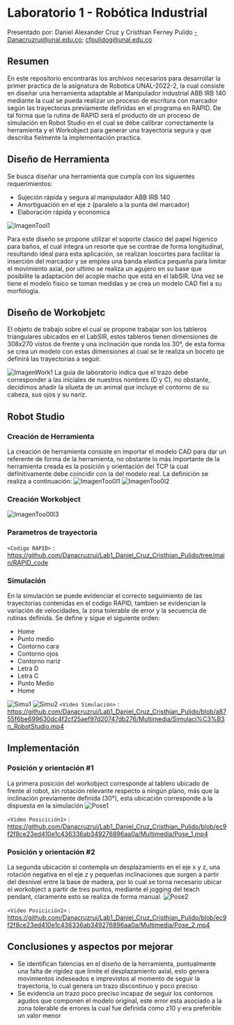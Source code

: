# Laboratorio 1 - Robótica Industrial
Presentado por: Daniel Alexander Cruz y Cristhian Ferney Pulido
-Danacruzrui@unal.edu.co; cfpulidog@unal.edu.co

## Resumen
En este repositorio encontrarás los archivos necesarios para desarrollar la primer practica de la asignatura de Robotica UNAL-2022-2, la cual consiste en diseñar una herramienta adaptable al Manipulador industrial ABB IRB 140 mediante la cual se pueda realizar un proceso de escritura con marcador según las trayectorias previamente definidas en el programa en RAPID. De tal forma que la rutina de RAPID será el producto de un proceso de simulación en Robot Studio en el cual se debe calibrar correctamente la herramienta y el Workobject para generar una trayectoria segura y que describa fielmente la implementación practica.

## Diseño de Herramienta 
Se busca diseñar una herramienta que cumpla con los siguientes requerimientos: 
* Sujeción rápida y segura al manipulador ABB IRB 140
* Amortiguación en el eje z (paralelo a la punta del marcador) 
* Elaboración rápida y economica 

![ImagenTool1](https://github.com/Danacruzrui/Lab1_Daniel_Cruz_Cristhian_Pulido/blob/46bf79606f6ea5c8d254098a4e06571418085aae/Imagenes_readme/Tool1.jpeg)

Para este diseño se propone utilizar el soporte clasico del papel higenico para baños, el cual integra un resorte que se contrae de forma longitudinal, resultando ideal para esta aplicación, se realizan loscortes para facilitar la inserción del marcador y se emplea una banda elastica pequeña para limitar el movimiento axial, por ultimo se realiza un agujero en su base que posibilite la adaptación del acople macho que está en el labSIR. 
Una vez se tiene el modelo fisico se toman medidas y se crea un modelo CAD fiel a su morfologia. 


## Diseño de Workobjetc
El objeto de trabajo sobre el cual se propone trabajar son los tableros triangulares ubicados en el LabSIR, estos tableros tienen dimensiones de 308x270 vistos de frente y una inclinación que ronda los 30°, de esta forma se crea un modelo con estas dimensiones al cual se le realiza un boceto qe definirá las trayectorias a seguir.
 
![ImagenWork1](https://github.com/Danacruzrui/Lab1_Daniel_Cruz_Cristhian_Pulido/blob/46bf79606f6ea5c8d254098a4e06571418085aae/Imagenes_readme/Workk1.jpeg)
La guia de laboratorio indica que el trazo debe corresponder a las iniciales de nuestros nombres (D y C), no obstante, decidimos añadir la silueta de un animal que incluye el contorno de su cabeza, sus ojos y su nariz.
## Robot Studio 

### Creación de Herramienta 

La creación de herramienta consiste en importar el modelo CAD para dar un referente de forma de la herramienta, no obstante lo más importante de la herramienta creada es la posición y orientación del TCP la cual definitivamente debe coincidir con la del modelo real.
La definición se realiza a continuación:
![ImagenToo0l1](https://github.com/Danacruzrui/Lab1_Daniel_Cruz_Cristhian_Pulido/blob/cea559feb198d206bb8ef1b39a96bd3136c1d608/Imagenes_readme/toool1.jpeg)
![ImagenToo0l2](https://github.com/Danacruzrui/Lab1_Daniel_Cruz_Cristhian_Pulido/blob/b5ccff679c9cce22522e27f6bca05ecd0d503002/Imagenes_readme/tool2.jpeg)


### Creación Workobject

![ImagenToo00l3](https://github.com/Danacruzrui/Lab1_Daniel_Cruz_Cristhian_Pulido/blob/b5ccff679c9cce22522e27f6bca05ecd0d503002/Imagenes_readme/Captura1.JPG)
### Parametros de trayectoria 
`<Codigo RAPID>` : <https://github.com/Danacruzrui/Lab1_Daniel_Cruz_Cristhian_Pulido/tree/main/RAPID_code>

### Simulación 
En la simulación se puede evidenciar el correcto seguimiento de las trayectorias contenidas en el codigo RAPID, tambien se evidencian la variación de velocidades, la zona tolerable de error y la secuencia de rutinas definida. Se define y sigue el siguiente orden: 
* Home
* Punto medio
* Contorno cara
* Contorno ojos
* Contorno nariz
* Letra D
* Letra C
* Punto Medio 
* Home

![Simu1](https://github.com/Danacruzrui/Lab1_Daniel_Cruz_Cristhian_Pulido/blob/f8ca4447a73c111f65050b54a0a37405d846516a/Imagenes_readme/Simu.jpeg)
![Simu2](https://github.com/Danacruzrui/Lab1_Daniel_Cruz_Cristhian_Pulido/blob/f8ca4447a73c111f65050b54a0a37405d846516a/Imagenes_readme/Simu2.jpeg)
`<Video Simulación>` : <https://github.com/Danacruzrui/Lab1_Daniel_Cruz_Cristhian_Pulido/blob/a8755f6be699630dc4f2cf25aef97d20747db276/Multimedia/Simulaci%C3%B3n_RobotStudio.mp4>

## Implementación 

### Posición y orientación #1
La primera posición del workobject corresponde al tablero ubicado de frente al robot, sin rotación relevante respecto a ningún plano, más que la inclinación previamente definida (30°), esta ubicación corresponde a la dispuesta en la simulación 
![Pose1](https://github.com/Danacruzrui/Lab1_Daniel_Cruz_Cristhian_Pulido/blob/f8ca4447a73c111f65050b54a0a37405d846516a/Imagenes_readme/Pose1.jpeg)

`<Video Posicición1>` : <https://github.com/Danacruzrui/Lab1_Daniel_Cruz_Cristhian_Pulido/blob/ec9f2f8ce23ed410e1c436336ab349276896aa0a/Multimedia/Pose_1.mp4>
### Posición y orientación #2
La segunda ubicación sí contempla un desplazamiento en el eje x y z, una rotación negativa en el eje z y pequeñas inclinaciones que surgen a partir del desnivel entre la base de madera, por lo cual se torna necesario ubicar el workobject a partir de tres puntos, mediante el jogging del teach pendant, claramente esto se realiza de forma manual. 
![Pose2](https://github.com/Danacruzrui/Lab1_Daniel_Cruz_Cristhian_Pulido/blob/f8ca4447a73c111f65050b54a0a37405d846516a/Imagenes_readme/Pose2.jpeg)

`<Video Posicición2>` : <https://github.com/Danacruzrui/Lab1_Daniel_Cruz_Cristhian_Pulido/blob/ec9f2f8ce23ed410e1c436336ab349276896aa0a/Multimedia/Pose_2.mp4>
## Conclusiones y aspectos por mejorar 
 * Se identifican falencias en el diseño de la herramienta, puntualmente una falta de rigidez que limite el desplazamiento axial, esto genera movimientos indeseados e imprevistos al momento de seguir la trayectoria, lo cual genera un trazo discontinuo y poco preciso
 * Se evidencia un trazo poco preciso incapaz de seguir los contornos agudos que componen el modelo original, este error esta asociado a la zona tolerable de errores la cual fue definida como z10 y era preferible un valor menor


